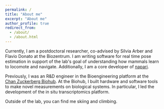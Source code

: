 ```yaml
---
permalink: /
title: "About me"
excerpt: "About me"
author_profile: true
redirect_from: 
  - /about/
  - /about.html
---
```


Currently, I am a postdoctoral researcher, co-advised by Silvia Arber and Flavio Donato at the Biozentrum. I am writing software for real time pose estimation in support of the lab's goal of understanding how mammals learn to locomote and navigate. Additionally, I am a core developer of [napari](https://github.com/napari/napari).

Previously, I was an R&D engineer in the Bioengineering platform at the [Chan Zuckerberg Biohub](https://www.czbiohub.org/). At the Biohub, I built hardware and software tools to make novel measurements on biological systems. In particular, I led the development of the in situ transcriptomics platform.


Outside of the lab, you can find me skiing and climbing.